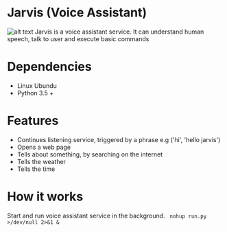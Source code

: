 # Jarvis (Voice Assistant)
![alt text](https://github.com/ggeop/Jarvis/blob/master/jarvis_logo.png)
Jarvis is a voice assistant service. It can understand human speech, talk to user and execute basic commands

# Dependencies
* Linux Ubundu
* Python 3.5 +

# Features
* Continues listening service, triggered by a phrase e.g ('hi', 'hello jarvis')
* Opens a web page
* Tells about something, by searching on the internet
* Tells the weather
* Tells the time

# How it works
Start and run voice assistant service in the background.
``` nohup run.py >/dev/null 2>&1 &```

